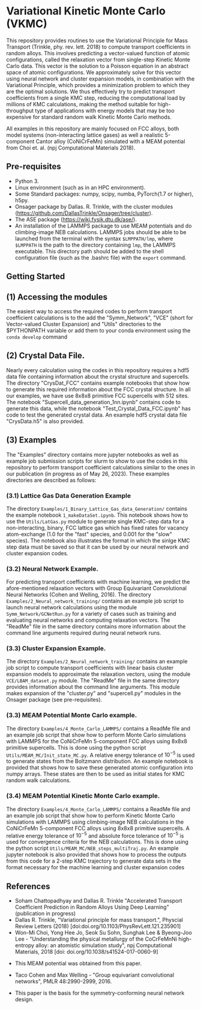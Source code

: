 # Variational Kinetic Monte Carlo (VKMC)
This repository provides routines to use the Variational Principle for Mass Transport (Trinkle, phy. rev. lett. 2018) to compute transport coefficients in random alloys. This involves predicting a vector-valued function of atomic configurations, called the relaxation vector from single-step Kinetic Monte Carlo data. This vector is the solution to a Poisson equation in an abstract space of atomic configurations. We approximately solve for this vector using neural network and cluster expansion models, in combination with the Variational Principle, which provides a minimization problem to which they are the optimal solutions. We thus effectively try to predict transport coefficients from a single KMC step, reducing the computational load by millions of KMC calculations, making the method suitable for high-throughput type of applications with energy models that may be too expensive for standard random walk Kinetic Monte Carlo methods.

All examples in this repository are mainly focused on FCC alloys, both model systems (non-interacting lattice gases) as well a realistic 5-component Cantor alloy (CoNiCrFeMn) simulated with a MEAM potential from Choi et. al. (npj Computational Materials 2018).

## Pre-requisites
 - Python 3.
 - Linux environment (such as in an HPC environment).
 - Some Standard packages: numpy, scipy, numba, PyTorch(1.7 or higher), h5py.
 - Onsager package by Dallas. R. Trinkle, with the cluster modules (https://github.com/DallasTrinkle/Onsager/tree/cluster).
 - The ASE package (https://wiki.fysik.dtu.dk/ase/).
 - An installation of the LAMMPS package to use MEAM potentials and do climbing-image NEB calculations. LAMMPS jobs should be able to be launched from the terminal with the syntax ```$LMPPATH/lmp```, where ```$LMPPATH``` is the path to the directory containing ```lmp```, the LAMMPS executable. This directory path should be added to the shell configuration file (such as the .bashrc file) with the ```export``` command.

## Getting Started
## (1) Accessing the modules
The easiest way to access the required codes to perform transport coefficient calculations is to the add the "Symm_Network", "VCE" (short for Vector-valued Cluster Expansion) and "Utils" directories to the $PYTHONPATH variable or add them to your conda environment using the ```conda develop``` command

## (2) Crystal Data File.
Nearly every calculation using the codes in this repository requires a hdf5 data file containing information about the crystal structure and supercells. The directory "CrysDat_FCC" contains example notebooks that show how to generate this required information about the FCC crystal structure. In all our examples, we have use 8x8x8 primitive FCC supercells with 512 sites. The notebook "Supercell_data_generation_1nn.ipynb" contains code to generate this data, while the notebook "Test_Crystal_Data_FCC.ipynb" has code to test the generated crystal data. An example hdf5 crystal data file "CrysData.h5" is also provided.

## (3) Examples
The "Examples" directory contains more jupyter notebooks as well as example job submission scripts for slurm to show to use the codes in this repository to perform transport coefficient calculations similar to the ones in our publication (in progress as of May 26, 2023). These examples directories are described as follows:

### (3.1) Lattice Gas Data Generation Example
The directory ```Examples/1_Binary_Lattice_Gas_data_Generation/``` contains the example notebook ```1_makeDataSet.ipynb```. This notebook shows how to use the ```Utils/LatGas.py``` module to generate single KMC-step data for a non-interacting, binary, FCC lattice gas which has fixed rates for vacancy atom-exchange (1.0 for the "fast" species, and 0.001 for the "slow" species). The notebook also illustrates the format in which the sinlge KMC step data must be saved so that it can be used by our neural network and cluster expansion codes.

### (3.2) Neural Network Example.
For predicting transport coefficients with machine learning, we predict the afore-mentioned relaxation vectors with Group Equivariant Convolutional Neural Networks (Cohen and Welling, 2016). The directory ```Examples/2_Neural_network_training/``` contains an example job script to launch neural network calculations using the module ```Symm_Network/GCNetRun.py``` for a variety of cases such as training and evaluating neural networks and computing relaxation vectors. The "ReadMe" file in the same directory contains more information about the command line arguments required during neural network runs.

### (3.3) Cluster Expansion Example.
The directory ```Examples/2_Neural_network_training/``` contains an example job script to compute transport coefficients with linear basis cluster expansion models to approximate the relaxation vectors, using the module ```VCE/LBAM_dataset.py``` module. The "ReadMe" file in the same directory provides information about the command line arguments. This module makes expansion of the "cluster.py" and "supercell.py" modules in the Onsager package (see pre-requisites).

### (3.3) MEAM Potential Monte Carlo example.
The directory ```Examples/4_Monte_Carlo_LAMMPS/``` contains a ReadMe file and an example job script that show how to perform Monte Carlo simulations with LAMMPS for the CoNiCrFeMn 5-component FCC alloys using 8x8x8 primitive supercells. This is done using the python script ```Utils/MEAM_MC/Init_state_MC.py```. A relative energy tolerance of $10^{-5}$ is used to generate states from the Boltzmann distribution. An example notebook is provided that shows how to save these generated atomic configuration into numpy arrays. These states are then to be used as initial states for KMC random walk calculations. 

### (3.4) MEAM Potential Kinetic Monte Carlo example.
The directory ```Examples/4_Monte_Carlo_LAMMPS/``` contains a ReadMe file and an example job script that show how to perform Kinetic Monte Carlo simulations with LAMMPS using climbing-image NEB calculations in the CoNiCrFeMn 5-component FCC alloys using 8x8x8 primitive supercells. A relative energy tolerance of $10^{-5}$ and absolute force tolerance of $10^{-5}$ is used for convergence criteria for the NEB calculations. This is done using the python script ```Utils/MEAM_MC/NEB_steps_multiTraj.py```. An example jupyter notebook is also provided that shows how to process the outputs from this code for a 2-step KMC trajectory to generate data sets in the format necessary for the machine learning and cluster expansion codes

## References
* Soham Chattopadhyay and Dallas R. Trinkle "Accelerated Transport Coefficient Prediction in Random Alloys
Using Deep Learning" (publication in progress)
* Dallas R. Trinkle, "Variational principle for mass transport.", Physcial Review Letters (2018) [doi:doi.org/10.1103/PhysRevLett.121.235901]
* Won-Mi Choi, Yong Hee Jo, Seok Su Sohn, Sunghak Lee & Byeong-Joo Lee - "Understanding the physical metallurgy of the CoCrFeMnNi high-entropy alloy: an atomistic simulation study", npj Computational Materials, 2018 [doi: doi.org/10.1038/s41524-017-0060-9]
 - This MEAM potential was obtained from this paper.
* Taco Cohen and Max Welling - "Group equivariant convolutional networks", PMLR 48:2990-2999, 2016.
 - This paper is the basis for the symmetry-conforming neural network design.
